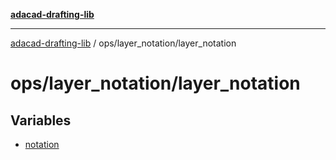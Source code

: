 [**adacad-drafting-lib**](../../../README.md)

***

[adacad-drafting-lib](../../../modules.md) / ops/layer\_notation/layer\_notation

# ops/layer\_notation/layer\_notation

## Variables

- [notation](variables/notation.md)
